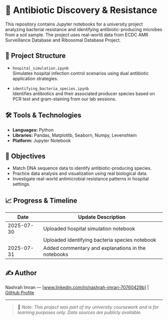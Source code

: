 # 🧬 Antibiotic Discovery & Resistance
This repository contains Jupyter notebooks for a university project analyzing bacterial resistance and identifying antibiotic-producing microbes from a soil sample. The project uses real-world data from ECDC AMR Surveillance Database and Ribosomal Database Project. 

## 📁 Project Structure

- `hospital_simulation.ipynb`  
  Simulates hospital infection control scenarios using dual antibiotic application strategies.

- `identifying_bacteria_species.ipynb`  
  Identifies antibiotics and their associated producer species based on PCR test and gram-staining from our lab sessions.

## 🛠️ Tools & Technologies

- **Languages:** Python  
- **Libraries:** Pandas, Matplotlib, Seaborn, Numpy, Levenshtein  
- **Platform:** Jupyter Notebook

## 🎯 Objectives

- Match DNA sequence data to identify antibiotic-producing species.
- Practice data analysis and visualization using real biological data.
- Investigate real-world antimicrobial resistance patterns in hospital settings.

## 📈 Progress & Timeline

| Date       | Update Description                                     |
|------------|--------------------------------------------------------|
| 2025-07-30 | Uploaded hospital simulation notebook                  |
|            | Uploaded identifying bacteria species notebook         |
| 2025-07-31 | Added commentary and explanations in the notebooks     |

## ✍️ Author

Nashrah Imran — [www.linkedin.com/in/nashrah-imran-70760429b] | [GitHub Profile](https://github.com/nashrah3012)

---

> 📌 *Note: This project was part of my university coursework and is for learning purposes only. Data sources are publicly available.*

